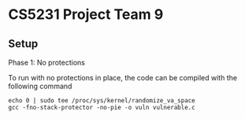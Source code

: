 # CS5231 Project Team 9

## Setup

Phase 1: No protections

To run with no protections in place, the code can be compiled with the following command 

```
echo 0 | sudo tee /proc/sys/kernel/randomize_va_space 
gcc -fno-stack-protector -no-pie -o vuln vulnerable.c
```
